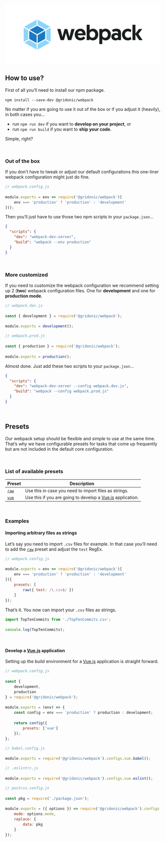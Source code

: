 ![webpack](media/logo.png)

## How to use?

First of all you’ll need to install our npm package.

`npm install --save-dev @gridonic/webpack`

No matter if you are going to use it out of the box or if you adjust it (heavily), in both cases you…

- run `npm run dev` if you want to **develop on your project**, or 
- run `npm run build` if you want to **ship your code**.

Simple, right? 

<br>

### Out of the box

If you don’t have to tweak or adjust our default configurations this one-liner webpack configuration might just do fine.

```js
// webpack.config.js

module.exports = env => require('@gridonic/webpack')[
    env === 'production' ? 'production' : 'development'
]();
```

Then you’ll just have to use those two npm scripts in your `package.json`…

```json
{
  "scripts": {
    "dev": "webpack-dev-server",
    "build": "webpack --env production"
  }
}
``` 

<br>

### More customized

If you need to customize the webpack configuration we recommend setting up 2 (**two**) webpack configuration files. One for **development** and one for **production mode**.

```js
// webpack.dev.js

const { development } = require('@gridonic/webpack');

module.exports = development();
```

```js
// webpack.prod.js

const { production } = require('@gridonic/webpack');

module.exports = production();
```

Almost done. Just add these two scripts to your `package.json`…

```json
{
  "scripts": {
    "dev": "webpack-dev-server --config webpack.dev.js",
    "build": "webpack --config webpack.prod.js"
  }
}
```

<br>

## Presets

Our webpack setup should be flexible and simple to use at the same time. That’s why we have configurable presets for tasks that come up frequently but are not included in the default core configuration.

<br>

### List of available presets

| Preset | Description |
| -------- | -------- |
| [`raw`] | Use this in case you need to import files as strings. |
| [`vue`] | Use this if you are going to develop a [Vue.js] application. |


<br>

### Examples

#### Importing arbitrary files as strings

Let’s say you need to import `.csv` files for example. In that case you’ll need to add the [`raw`] preset and adjust the `test` RegEx.

```js
// webpack.config.js

module.exports = env => require('@gridonic/webpack')[
    env === 'production' ? 'production' : 'development'
]({
    presets: [
        raw({ test: /\.csv$/ })
    ]
});
```

That’s it. You now can import your `.csv` files as strings.

```js
import TopTenCommits from './TopTenCommits.csv';

console.log(TopTenCommits);
```

<br>

#### Develop a [Vue.js] application

Setting up the build environment for a [Vue.js] application is straight forward.

```js
// webpack.config.js

const {
    development,
    production
} = require('@gridonic/webpack');

module.exports = (env) => {
    const config = env === 'production' ? production : development;

    return config({
        presets: ['vue']
    });
};
```

```js
// babel.config.js

module.exports = require('@gridonic/webpack').configs.vue.babel();
```

```js
// .eslintrc.js

module.exports = require('@gridonic/webpack').configs.vue.eslint();
```

```js
// postcss.config.js

const pkg = require('./package.json');

module.exports = ({ options }) => require('@gridonic/webpack').configs.postcss({
    mode: options.mode,
    replace: {
        data: pkg
    }
});
```


[`raw`]: ./src/presets/raw.js
[`vue`]: ./src/presets/vue.js

[Vue.js]: https://vuejs.org/
